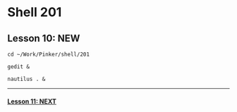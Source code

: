 # Shell 201
## Lesson 10: NEW

`cd ~/Work/Pinker/shell/201`

`gedit &`

`nautilus . &`
___



#### [Lesson 11: NEXT](https://github.com/inkVerb/pinker/blob/master/201-shell/Lesson-11.md)
